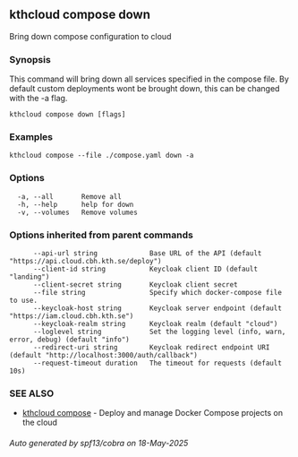 ## kthcloud compose down

Bring down compose configuration to cloud

### Synopsis


This command will bring down all services specified in the compose file. By default custom deployments wont be brought down, this can be changed with the -a flag.

```
kthcloud compose down [flags]
```

### Examples

```
kthcloud compose --file ./compose.yaml down -a
```

### Options

```
  -a, --all       Remove all
  -h, --help      help for down
  -v, --volumes   Remove volumes
```

### Options inherited from parent commands

```
      --api-url string             Base URL of the API (default "https://api.cloud.cbh.kth.se/deploy")
      --client-id string           Keycloak client ID (default "landing")
      --client-secret string       Keycloak client secret
      --file string                Specify which docker-compose file to use.
      --keycloak-host string       Keycloak server endpoint (default "https://iam.cloud.cbh.kth.se")
      --keycloak-realm string      Keycloak realm (default "cloud")
      --loglevel string            Set the logging level (info, warn, error, debug) (default "info")
      --redirect-uri string        Keycloak redirect endpoint URI (default "http://localhost:3000/auth/callback")
      --request-timeout duration   The timeout for requests (default 10s)
```

### SEE ALSO

* [kthcloud compose](kthcloud_compose.md)	 - Deploy and manage Docker Compose projects on the cloud

###### Auto generated by spf13/cobra on 18-May-2025
